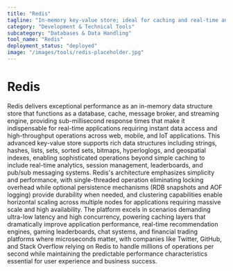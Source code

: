 ```yaml
---
title: "Redis"
tagline: "In-memory key-value store; ideal for caching and real-time analytics"
category: "Development & Technical Tools"
subcategory: "Databases & Data Handling"
tool_name: "Redis"
deployment_status: "deployed"
image: "/images/tools/redis-placeholder.jpg"
---
```


# Redis

Redis delivers exceptional performance as an in-memory data structure store that functions as a database, cache, message broker, and streaming engine, providing sub-millisecond response times that make it indispensable for real-time applications requiring instant data access and high-throughput operations across web, mobile, and IoT applications. This advanced key-value store supports rich data structures including strings, hashes, lists, sets, sorted sets, bitmaps, hyperloglogs, and geospatial indexes, enabling sophisticated operations beyond simple caching to include real-time analytics, session management, leaderboards, and pub/sub messaging systems. Redis's architecture emphasizes simplicity and performance, with single-threaded operation eliminating locking overhead while optional persistence mechanisms (RDB snapshots and AOF logging) provide durability when needed, and clustering capabilities enable horizontal scaling across multiple nodes for applications requiring massive scale and high availability. The platform excels in scenarios demanding ultra-low latency and high concurrency, powering caching layers that dramatically improve application performance, real-time recommendation engines, gaming leaderboards, chat systems, and financial trading platforms where microseconds matter, with companies like Twitter, GitHub, and Stack Overflow relying on Redis to handle millions of operations per second while maintaining the predictable performance characteristics essential for user experience and business success.